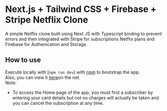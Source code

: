 # Next.js + Tailwind CSS + Firebase + Stripe Netflix Clone
A simple Netflix clone built using Next JS with Typescript binding to prevent errors and then integrated with Stripe for subscriptions Netflix plans and Firebase for Authenication and Storage.

## How to use
Execute locally with [`npm run dev`] with [npm](https://docs.npmjs.com/cli/init) to bootstrap the app. \
Also, you can view it [here](https://netflix-clone-by-daniel-brai.vercel.app/)on the net. \
Note: 
 - To access the Home page of the app, you must first a subscriber by entering your card details but not no charges will actually be taken and you can cancel the subscription at any time.
